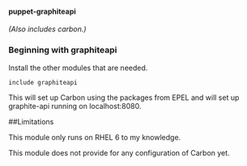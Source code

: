 #### puppet-graphiteapi

_(Also includes carbon.)_

### Beginning with graphiteapi

Install the other modules that are needed.

```
include graphiteapi
```

This will set up Carbon using the packages from EPEL and will set up graphite-api running on localhost:8080.

##Limitations

This module only runs on RHEL 6 to my knowledge.

This module does not provide for any configuration of Carbon yet.

